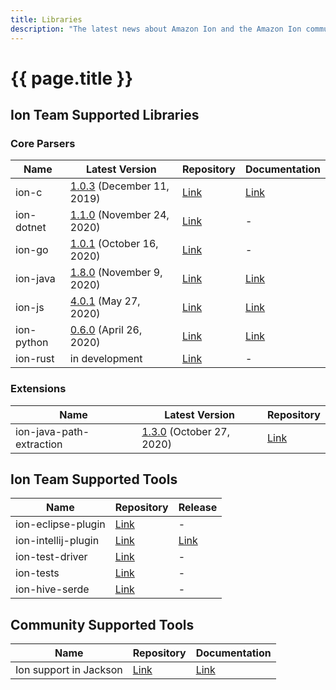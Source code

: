```yaml
---
title: Libraries
description: "The latest news about Amazon Ion and the Amazon Ion community."
---
```


# {{ page.title }}

## Ion Team Supported Libraries

### Core Parsers

| Name | Latest Version | Repository | Documentation |
|------|----------------|------|---------------|
| ion-c | [1.0.3](https://github.com/amzn/ion-c/releases/latest) (December 11, 2019) | [Link](https://github.com/amzn/ion-c) | [Link](https://amzn.github.io/ion-c/) |
| ion-dotnet | [1.1.0](https://github.com/amzn/ion-dotnet/releases/latest) (November 24, 2020) | [Link](https://github.com/amzn/ion-dotnet) | - |
| ion-go | [1.0.1](https://giithub.com/amzn/ion-go/releases/latest) (October 16, 2020) | [Link](https://github.com/amzn/ion-go) | - |
| ion-java | [1.8.0](https://github.com/amzn/ion-java/releases/latest) (November 9, 2020) | [Link](https://github.com/amzn/ion-java) | [Link](https://www.javadoc.io/doc/com.amazon.ion/ion-java/) |
| ion-js | [4.0.1](https://github.com/amzn/ion-js/releases/latest) (May 27, 2020) | [Link](https://github.com/amzn/ion-js) | [Link](https://amzn.github.io/ion-js/api/) |
| ion-python | [0.6.0](https://github.com/amzn/ion-python/releases/latest) (April 26, 2020) | [Link](https://github.com/amzn/ion-python) | [Link](https://ion-python.readthedocs.io/en/latest/amazon.ion.html) |
| ion-rust | in development | [Link](https://github.com/amzn/ion-rust) | - |

### Extensions

| Name | Latest Version | Repository |
|------|------|---------|
| ion-java-path-extraction | [1.3.0](https://github.com/amzn/ion-java-path-extraction/releases/latest) (October 27, 2020) | [Link](https://github.com/amzn/ion-java-path-extraction) |

## Ion Team Supported Tools

| Name | Repository | Release |
|------|------|---------|
| ion-eclipse-plugin | [Link](https://github.com/amzn/ion-eclipse-plugin) | - |
| ion-intellij-plugin | [Link](https://github.com/amzn/ion-intellij-plugin) | [Link](https://plugins.jetbrains.com/plugin/8409-amazon-ion-intellij-idea-plugin) |
| ion-test-driver | [Link](https://github.com/amzn/ion-test-driver) | - |
| ion-tests | [Link](https://github.com/amzn/ion-tests) | - |
| ion-hive-serde | [Link](https://github.com/amzn/ion-hive-serde) | - |

## Community Supported Tools

| Name | Repository | Documentation |
|------|------------|---------------|
| Ion support in Jackson |  [Link](https://github.com/FasterXML/jackson-dataformats-binary/tree/master/ion) | [Link](http://fasterxml.github.io/jackson-dataformats-binary/javadoc/ion/2.10/) |
